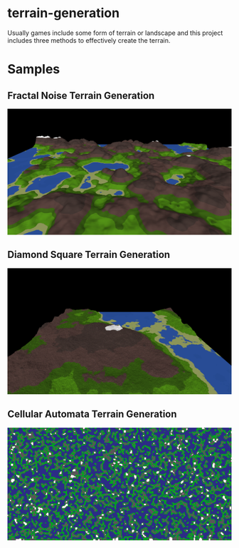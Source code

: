 # terrain-generation

Usually games include some form of terrain or landscape and this project includes three methods to effectively create the terrain. 

# Samples

## Fractal Noise Terrain Generation
![alt text](https://github.com/dequinox/terrain-generation/blob/master/terrain.png "Fractal Noise terrain")


## Diamond Square Terrain Generation
![alt text](https://github.com/dequinox/terrain-generation/blob/master/diamondterrain.png "Diamond Square terrain")


## Cellular Automata Terrain Generation
![alt text](https://github.com/dequinox/terrain-generation/blob/master/cellularterrain.jpg "Cellular Automata terrain")
